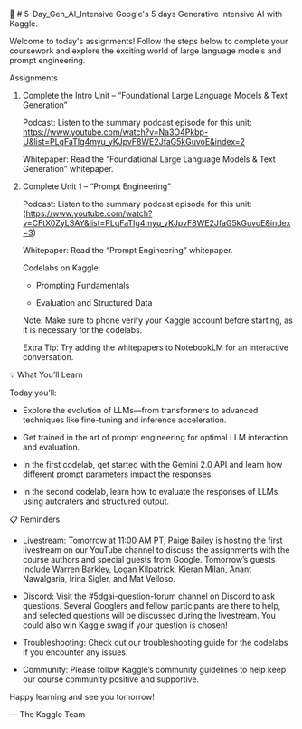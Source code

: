 🎒 # 5-Day_Gen_AI_Intensive
Google's 5 days Generative Intensive AI with Kaggle.

Welcome to today's assignments! Follow the steps below to complete your coursework and explore the exciting world of large language models and prompt engineering.

Assignments
1. Complete the Intro Unit – “Foundational Large Language Models & Text Generation”

    Podcast: Listen to the summary podcast episode for this unit: https://www.youtube.com/watch?v=Na3O4Pkbp-U&list=PLqFaTIg4myu_yKJpvF8WE2JfaG5kGuvoE&index=2

    Whitepaper: Read the “Foundational Large Language Models & Text Generation” whitepaper.

2. Complete Unit 1 – “Prompt Engineering”

    Podcast: Listen to the summary podcast episode for this unit: (https://www.youtube.com/watch?v=CFtX0ZyLSAY&list=PLqFaTIg4myu_yKJpvF8WE2JfaG5kGuvoE&index=3)

    Whitepaper: Read the “Prompt Engineering” whitepaper.

    Codelabs on Kaggle:

   - Prompting Fundamentals

   - Evaluation and Structured Data

    Note: Make sure to phone verify your Kaggle account before starting, as it is necessary for the codelabs.

    Extra Tip: Try adding the whitepapers to NotebookLM for an interactive conversation.

💡 What You’ll Learn

Today you’ll:

- Explore the evolution of LLMs—from transformers to advanced techniques like fine-tuning and inference acceleration.

- Get trained in the art of prompt engineering for optimal LLM interaction and evaluation.

- In the first codelab, get started with the Gemini 2.0 API and learn how different prompt parameters impact the responses.

- In the second codelab, learn how to evaluate the responses of LLMs using autoraters and structured output.

📋 Reminders

- Livestream: Tomorrow at 11:00 AM PT, Paige Bailey is hosting the first livestream on our YouTube channel to discuss the assignments with the course authors and special guests from Google. Tomorrow’s guests include Warren Barkley, Logan Kilpatrick, Kieran Milan, Anant Nawalgaria, Irina Sigler, and Mat Velloso.

- Discord: Visit the #5dgai-question-forum channel on Discord to ask questions. Several Googlers and fellow participants are there to help, and selected questions will be discussed during the livestream. You could also win Kaggle swag if your question is chosen!

- Troubleshooting: Check out our troubleshooting guide for the codelabs if you encounter any issues.

- Community: Please follow Kaggle’s community guidelines to help keep our course community positive and supportive.

Happy learning and see you tomorrow!

— The Kaggle Team
